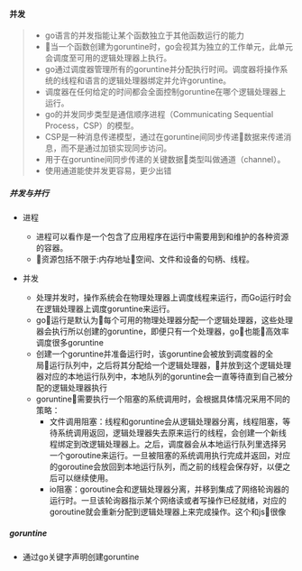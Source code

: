 #### 并发

>- go语言的并发指能让某个函数独立于其他函数运行的能力
>- 当一个函数创建为goruntine时，go会视其为独立的工作单元，此单元会调度至可用的逻辑处理器上执行。
>- go通过调度器管理所有的goruntine并分配执行时间。调度器将操作系统的线程和语言的逻辑处理器绑定并允许goruntine。
>- 调度器在任何给定的时间都会全面控制goruntine在哪个逻辑处理器上运行。
>- go的并发同步类型是通信顺序进程（Communicating Sequential Process，CSP）的模型。
>- CSP是一种消息传递模型，通过在goruntine间同步传递数据来传递消息，而不是通过加锁实现同步访问。
>- 用于在goruntine间同步传递的关键数据类型叫做通道（channel）。
>- 使用通道能使并发更容易，更少出错

##### 并发与并行

- 进程
  - 进程可以看作是一个包含了应用程序在运行中需要用到和维护的各种资源的容器。
  - 资源包括不限于:内存地址空间、文件和设备的句柄、线程。

- 并发
  - 处理并发时，操作系统会在物理处理器上调度线程来运行，而Go运行时会在逻辑处理器上调度goruntine来运行。
  - go运行是默认为每个可用的物理处理器分配一个逻辑处理器，这些处理器会执行所以创建的goruntine，即便只有一个处理器，go也能高效率调度很多goruntine
  - 创建一个goruntine并准备运行时，该goruntine会被放到调度器的全局运行队列中，之后将其分配给一个逻辑处理器，并放到这个逻辑处理器对应的本地运行队列中，本地队列的goruntine会一直等待直到自己被分配的逻辑处理器执行
  - goruntine需要执行一个阻塞的系统调用时，会根据具体情况采用不同的策略：
    - 文件调用阻塞：线程和goruntine会从逻辑处理器分离，线程阻塞，等待系统调用返回，逻辑处理器失去原来运行的线程，会创建一个新线程绑定到改逻辑处理器上。之后，调度器会从本地运行队列里选择另一个goroutine来运行。一旦被阻塞的系统调用执行完成并返回，对应的goroutine会放回到本地运行队列，而之前的线程会保存好，以便之后可以继续使用。
    - io阻塞：goroutine会和逻辑处理器分离，并移到集成了网络轮询器的运行时。一旦该轮询器指示某个网络读或者写操作已经就绪，对应的goroutine就会重新分配到逻辑处理器上来完成操作。这个和js很像

##### goruntine

- 通过go关键字声明创建goruntine
